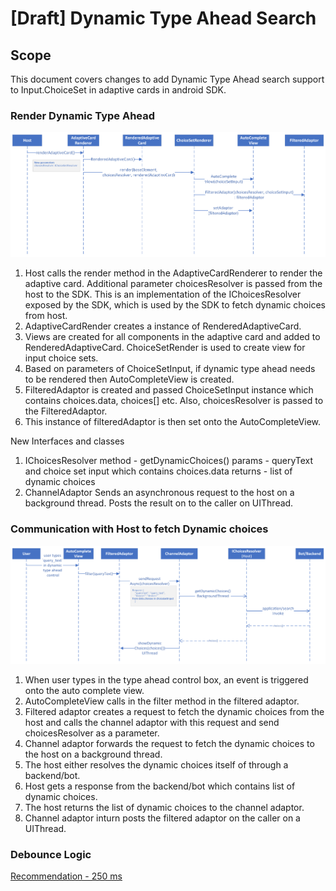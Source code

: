 # [Draft] Dynamic Type Ahead Search

## Scope

This document covers changes to add Dynamic Type Ahead search support to Input.ChoiceSet in adaptive cards in android SDK.

### Render Dynamic Type Ahead

![img](assets/TypeAhead/TypeAheadSearch_render_android.png)

1.  Host calls the render method in the AdaptiveCardRenderer to render the adaptive card. Additional parameter choicesResolver is passed from the host to the SDK. This is an implementation of the IChoicesResolver exposed by the SDK, which is used by the SDK to fetch dynamic choices from host.
2.  AdaptiveCardRender creates a instance of RenderedAdaptiveCard.
3.  Views are created for all components in the adaptive card and added to RenderedAdaptiveCard. ChoiceSetRender is used to create view for input choice sets.
4.  Based on parameters of ChoiceSetInput, if dynamic type ahead needs to be rendered then AutoCompleteView is created.
5.  FilteredAdaptor is created and passed ChoiceSetInput instance which contains choices.data, choices[] etc. Also, choicesResolver is passed to the FilteredAdaptor.
6.  This instance of filteredAdaptor is then set onto the AutoCompleteView.

New Interfaces and classes <br/>

1.  IChoicesResolver
    method - getDynamicChoices()
    params - queryText and choice set input which contains choices.data
    returns - list of dynamic choices
2.  ChannelAdaptor
    Sends an asynchronous request to the host on a background thread. Posts the result on to the caller on UIThread.

### Communication with Host to fetch Dynamic choices

![img](assets/TypeAhead/TypeAheadSearch_communication_android.png)

1.  When user types in the type ahead control box, an event is triggered onto the auto complete view.
2.  AutoCompleteView calls in the filter method in the filtered adaptor.
3.  Filtered adaptor creates a request to fetch the dynamic choices from the host and calls the channel adaptor with this request and send choicesResolver as a parameter.
4.  Channel adaptor forwards the request to fetch the dynamic choices to the host on a background thread.
5.  The host either resolves the dynamic choices itself of through a backend/bot.
6.  Host gets a response from the backend/bot which contains list of dynamic choices.
7.  The host returns the list of dynamic choices to the channel adaptor.
8.  Channel adaptor inturn posts the filtered adaptor on the caller on a UIThread.

### Debounce Logic

[Recommendation - 250 ms](https://medium.com/android-news/implementing-search-on-type-in-android-with-coroutines-ab117c8f13a4)
